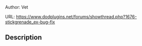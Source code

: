 Author: Vet

URL: https://www.dodplugins.net/forums/showthread.php?1676-stickgrenade_ex-bug-fix

## Description


